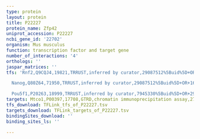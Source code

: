 ```yaml
---
type: protein
layout: protein
title: P22227
protein_name: Zfp42
uniprot_accession: P22227
ncbi_gene_id: '22702'
organism: Mus musculus
function: transcription factor and target gene
number_of_interactions: '4'
orthologs: ''
jaspar_matrices: ''
tfs: 'Rnf2,Q9CQJ4,19821,TRRUST,inferred by curator,29087512%5Buid%5D+OR+18493325%5Buid%5D,Yes

  Nanog,Q80Z64,71950,TRRUST,inferred by curator,29087512%5Buid%5D+OR+16714766%5Buid%5D,Yes

  Pou5f1,P20263,18999,TRRUST,inferred by curator,7945330%5Buid%5D+OR+29087512%5Buid%5D,Yes'
targets: Mtco1,P00397,17708,GTRD,chromatin immunoprecipitation assay,27924024%5Buid%5D,No
tfs_download: TFLink_tfs_of_P22227.tsv
targets_download: TFLink_targets_of_P22227.tsv
bindingSites_download: ''
binding_sites_ls: ''

---
```

